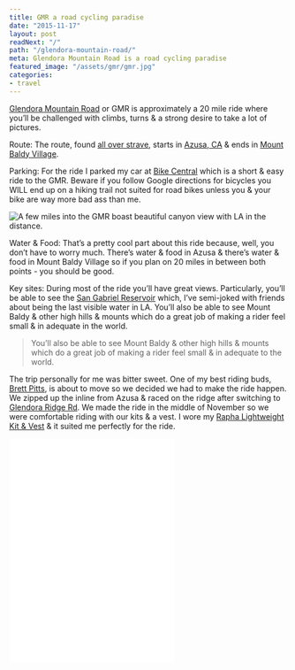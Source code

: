 ```yaml
---
title: GMR a road cycling paradise
date: "2015-11-17"
layout: post
readNext: "/"
path: "/glendora-mountain-road/"
meta: Glendora Mountain Road is a road cycling paradise
featured_image: "/assets/gmr/gmr.jpg"
categories:
- travel
---
```


[Glendora Mountain Road](http://www.differentspokes.com/index.cfm?action=showEvent&eventID=1888) or GMR is approximately a 20 mile ride where you’ll be challenged with climbs, turns & a strong desire to take a lot of pictures.

Route: The route, found [all over strave](https://www.strava.com/segments/search?utf8=%E2%9C%93&keywords=gmr&gsf=1), starts in [Azusa, CA](http://www.ci.azusa.ca.us/) & ends in [Mount Baldy Village](https://en.wikipedia.org/wiki/Mount_Baldy,_California).

Parking: For the ride I parked my car at [Bike Central](http://www.thebicyclecentral.com/) which is a short & easy ride to the GMR. Beware if you follow Google directions for bicycles you WILL end up on a hiking trail not suited for road bikes unless you & your bike are way more bad ass than me.

![A few miles into the GMR boast beautiful canyon view with LA in the distance.](https://c2.staticflickr.com/6/5804/23722600469_f8a9a34ba0_b.jpg)

Water & Food: That’s a pretty cool part about this ride because, well, you don’t have to worry much. There’s water & food in Azusa & there’s water & food in Mount Baldy Village so if you plan on 20 miles in between both points - you should be good.

Key sites: During most of the ride you’ll have great views. Particularly, you’ll be able to see the [San Gabriel Reservoir](https://en.wikipedia.org/wiki/San_Gabriel_Dam) which, I’ve semi-joked with friends about being the last visible water in LA. You’ll also be able to see Mount Baldy & other high hills & mounts which do a great job of making a rider feel small & in adequate in the world.

> You’ll also be able to see Mount Baldy & other high hills & mounts which do a great job of making a rider feel small & in adequate to the world.

The trip personally for me was bitter sweet. One of my best riding buds, [Brett Pitts](https://www.strava.com/athletes/1283635?oq=bre), is about to move so we decided we had to make the ride happen. We zipped up the inline from Azusa & raced on the ridge after switching to [Glendora Ridge Rd](http://www.toughascent.com/blog/tag/glendora-ridge-road/). We made the ride in the middle of November so we were comfortable riding with our kits & a vest. I wore my [Rapha Lightweight Kit & Vest](http://www.rapha.cc/us/en_US/shop/gift-bundles/category/bundles) & it suited me perfectly for the ride.

<iframe frameborder='0' allowtransparency='true' style="min-height: 405px;" scrolling='no' src='//www.strava.com/activities/432826817/embed/96dd9da58f55dc1ec44bc7fd57e72442ad7d36e7'></iframe>

